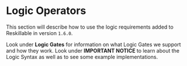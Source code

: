 # Logic Operators

This section will describe how to use the logic requirements added to Reskillable in version `1.6.0`.

Look under **Logic Gates** for information on what Logic Gates we support and how they work.
Look under **IMPORTANT NOTICE** to learn about the Logic Syntax as well as to see some example implementations. 
